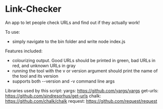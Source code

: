 # Link-Checker
An app to let people check URLs and find out if they actually work!

To use:
- simply navigate to the bin folder and write node index.js <filename>

Features included:
- colourizing output. Good URLs should be printed in green, bad URLs in red, and unknown URLs in gray 
- running the tool with the v or version argument should print the name of the tool and its version
- supports both --version and -v command line args

Libraries used by this script:
yargs: https://github.com/yargs/yargs
get-urls: https://github.com/sindresorhus/get-urls
chalk: https://github.com/chalk/chalk
request: https://github.com/request/request